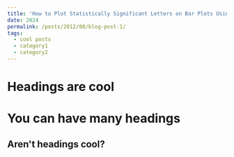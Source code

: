 ```yaml
---
title: 'How to Plot Statistically Significant Letters on Bar Plots Using Tukey Test Results in Python'
date: 2024
permalink: /posts/2012/08/blog-post-1/
tags:
  - cool posts
  - category1
  - category2
---
```




Headings are cool
======

You can have many headings
======

Aren't headings cool?
------
